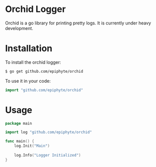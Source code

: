 # Orchid Logger

Orchid is a go library for printing pretty logs. It is currently under heavy development.


# Installation

To install the orchid logger:
```bash
$ go get github.com/epiphyte/orchid
```

To use it in your code:
```go
import "github.com/epiphyte/orchid"
```

# Usage

```go
package main

import log "github.com/epiphyte/orchid"

func main() {
	log.Init("Main")
	
	log.Info("Logger Initialized")
}

```